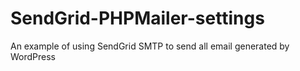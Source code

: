 # SendGrid-PHPMailer-settings
An example of using SendGrid SMTP to send all email generated by WordPress 
